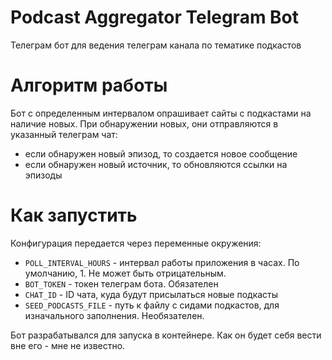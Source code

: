 # Podcast Aggregator Telegram Bot

Телеграм бот для ведения телеграм канала по тематике подкастов

# Алгоритм работы

Бот с определенным интервалом опрашивает сайты с подкастами на наличие новых.
При обнаружении новых, они отправляются в указанный телеграм чат:
- если обнаружен новый эпизод, то создается новое сообщение
- если обнаружен новый источник, то обновляются ссылки на эпизоды

# Как запустить

Конфигурация передается через переменные окружения:
- `POLL_INTERVAL_HOURS` - интервал работы приложения в часах. По умолчанию, 1. Не может быть отрицательным.
- `BOT_TOKEN` - токен телеграм бота. Обязателен
- `CHAT_ID` - ID чата, куда будут присылаться новые подкасты
- `SEED_PODCASTS_FILE` - путь к файлу с сидами подкастов, для изначального заполнения. Необязателен.

Бот разрабатывался для запуска в контейнере. 
Как он будет себя вести вне его - мне не известно.


